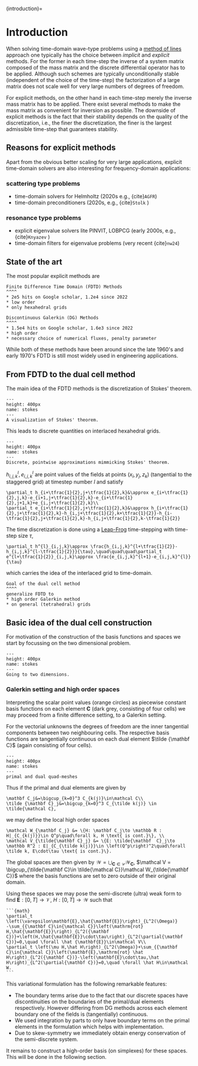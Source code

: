 (introduction)=
# Introduction

When solving time-domain wave-type problems using a [method of lines](https://en.wikipedia.org/wiki/Method_of_lines) approach one typically has the choice between *implicit* and *explicit* methods. For the former in each time-step the inverse of a system matrix composed of the mass matrix and the discrete differential operator has to be applied. Although such schemes are typically unconditionally stable (independent of the choice of the time-step) the factorization of a large matrix does not scale well for very large numbers of degrees of freedom.

For explicit methods, on the other hand in each time-step merely the inverse mass matrix has to be applied. There exist several methods to make the mass matrix as convenient for inversion as possible. The downside of explicit methods is the fact that their stability depends on the quality of the discretization, i.e., the finer the discretization, the finer is the largest admissible time-step that guarantees stability.


## Reasons for explicit methods

Apart from the obvious better scaling for very large applications, explicit time-domain solvers are also interesting for frequency-domain applications:

### scattering type problems
* time-domain solvers for Helmholtz (2020s e.g., {cite}`AGFR`)
* time-domain preconditioners (2020s, e.g., {cite}`Stolk` )

### resonance type problems
* explicit eigenvalue solvers lite PINVIT, LOBPCG (early 2000s, e.g., {cite}`Knyazev` )
* time-domain filters for eigenvalue problems (very recent  {cite}`nw24`)

## State of the art

The most popular explicit methods are 

```{card}
Finite Difference Time Domain (FDTD) Methods
^^^^
* 2e5 hits on Google scholar, 1.2e4 since 2022 
* low order
* only hexahedral grids 
```

```{card}
Discontinuous Galerkin (DG) Methods
^^^^
* 1.5e4 hits on Google scholar, 1.6e3 since 2022
* high order
* necessary choice of numerical fluxes, penalty parameter
```

While both of these methods have been around since the late 1960's  and early 1970's FDTD is still most widely used in engineering applications.

## From FDTD to the dual cell method

The main idea of the FDTD methods is the discretization of Stokes' theorem.

```{figure} ../images/stokes.png
---
height: 400px
name: stokes
---
A visualization of Stokes' theorem.
```
This leads to discrete quantities on interlaced hexahedral grids.

```{figure} ../images/stokes_disc.png
---
height: 400px
name: stokes
---
Discrete, pointwise approximations mimmicking Stokes' theorem.
```
$h^l_{i,j,k},e^l_{i,j,k}$ are point values of the fields at points $(x_i,y_j,z_k)$ (tangential to the staggered grid) at timestep number $l$ and satisfy
```{math}
\partial_t h_{i+\tfrac{1}{2},j+\tfrac{1}{2},k}&\approx e_{i+\tfrac{1}{2},j,k}-e_{i+1,j+\tfrac{1}{2},k}-e_{i+\tfrac{1}{2},j+1,k}+e_{i,j+\tfrac{1}{2},k}\\
\partial_t e_{i+\tfrac{1}{2},j+\tfrac{1}{2},k}&\approx h_{i+\tfrac{1}{2},j+\tfrac{1}{2},k}-h_{i,j+\tfrac{1}{2},k+\tfrac{1}{2}}-h_{i-\tfrac{1}{2},j+\tfrac{1}{2},k}-h_{i,j+\tfrac{1}{2},k-\tfrac{1}{2}}
```
The time discretization is done using a [Leap-Frog](https://en.wikipedia.org/wiki/Leapfrog_integration) time-stepping with time-step size $\tau$,
```{math}
\partial_t h^{l}_{i,j,k}\approx \frac{h_{i,j,k}^{l+\tfrac{1}{2}}-h_{i,j,k}^{l-\tfrac{1}{2}}}{\tau},\quad\quad\quad\partial_t e^{l+\tfrac{1}{2}}_{i,j,k}\approx \frac{e_{i,j,k}^{l+1}-e_{i,j,k}^{l}}{\tau}
```
which carries the idea of the interlaced grid to time-domain.

```{card}
Goal of the dual cell method
^^^^
generalize FDTD to
* high order Galerkin method
* on general (tetrahedral) grids
```

## Basic idea of the dual cell construction

For motivation of the construction of the basis functions and spaces we start by focussing on the two dimensional problem.


```{figure} ../images/fdtd_2d.png
---
height: 400px
name: stokes
---
Going to two dimensions.
```

### Galerkin setting and high order spaces

Interpreting the scalar point values (orange circles) as piecewise constant basis functions on each element $\mathbf C$ (dark grey, consisting of four cells) we may proceed from a finite difference setting, to a Galerkin setting.

For the vectorial unknowns the degrees of freedom are the inner tangential components between two neighbouring cells. The respective basis functions are tangentially continuous on each dual element $\tilde {\mathbf C}$ (again consisting of four cells).


```{figure} ../images/primal_dual_quad.png
---
height: 400px
name: stokes
---
primal and dual quad-meshes
```

Thus if the primal and dual elements are given by
```{math}
\mathbf C_j&=\bigcup_{k=0}^3 C_{k(j)}\in\mathcal C\\
\tilde {\mathbf C}_j&=\bigcup_{k=0}^3 C_{\tilde k(j)} \in \tilde{\mathcal C},
```
we may define the local high order spaces
```{math}
\mathcal W_{\mathbf C_j} &= \{H: \mathbf C_j\to \mathbb R : H|_{C_{k(j)}}\in Q^p\quad\forall k, H \text{ is cont.}\}, \\
\mathcal V_{\tilde{\mathbf C}_j} &= \{E: \tilde{\mathbf  C}_j\to \mathbb R^2 : E|_{C_{\tilde k(j)}}\in \left(Q^p\right)^2\quad\forall \tilde k, E\cdot\tau \text{ is cont.}\}.
```
The global spaces are then given by $\mathcal W = \bigcup_{\mathbf C\in \mathcal C}\mathcal W_{\mathbf C}$, $\mathcal V = \bigcup_{\tilde{\mathbf C}\in \tilde{\mathcal C}}\mathcal W_{\tilde{\mathbf C}}$ where the basis functions are set to zero outside of their original domain.

Using these spaces we may pose the semi-discrete (ultra) weak form to find $\mathbf E :[0,T]\to\mathcal V$, $H:[0,T]\to\mathcal W$ such that

````{card}
```{math}
\partial_t \left(\varepsilon\mathbf{E},\hat{\mathbf{E}}\right)_{L^2(\Omega)}
-\sum_{{\mathbf C}\in{\mathcal C}}\left(\mathrm{rot} H,\hat{\mathbf{E}}\right)_{L^2({\mathbf C})}+\left(H,\hat{\mathbf{E}}\cdot\tau\right)_{L^2(\partial{\mathbf C})}=0,\quad \forall \hat {\mathbf{E}}\in\mathcal V\\
\partial_t \left(\mu H,\hat H\right)_{L^2(\Omega)}+\sum_{{\mathbf C}\in{\mathcal C}}\left(\mathbf{E},\mathrm{rot} \hat H\right)_{L^2({\mathbf C})}-\left(\mathbf{E}\cdot\tau,\hat H\right)_{L^2(\partial{\mathbf C})}=0,\quad \forall \hat H\in\mathcal W.
```
````

This variational formulation has the following remarkable features:
* The boundary terms arise due to the fact that our discrete spaces have discontinuities on the boundaries of the primal/dual elements respectively. However differing from DG methods across each element boundary one of the fields is (tangentially) continuous.
* We used integration by parts to only have boundary terms on the primal elements in the formulation which helps with implementation.
* Due to skew-symmetry we immediately obtain energy conservation of the semi-discrete system.

It remains to construct a high-order basis (on simplexes) for these spaces. This will be done in the following section.
